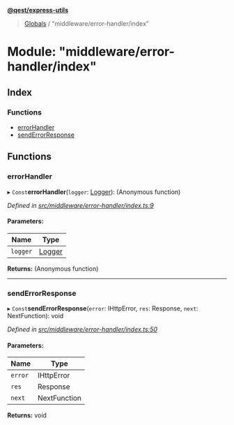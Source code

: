 **[@qest/express-utils](../README.md)**

> [Globals](../README.md) / "middleware/error-handler/index"

# Module: "middleware/error-handler/index"

## Index

### Functions

* [errorHandler](_middleware_error_handler_index_.md#errorhandler)
* [sendErrorResponse](_middleware_error_handler_index_.md#senderrorresponse)

## Functions

### errorHandler

▸ `Const`**errorHandler**(`logger`: [Logger](../interfaces/_interfaces_.logger.md)): (Anonymous function)

*Defined in [src/middleware/error-handler/index.ts:9](https://github.com/qest-cz/express-utils/blob/e9e3add/src/middleware/error-handler/index.ts#L9)*

#### Parameters:

Name | Type |
------ | ------ |
`logger` | [Logger](../interfaces/_interfaces_.logger.md) |

**Returns:** (Anonymous function)

___

### sendErrorResponse

▸ `Const`**sendErrorResponse**(`error`: IHttpError, `res`: Response, `next`: NextFunction): void

*Defined in [src/middleware/error-handler/index.ts:50](https://github.com/qest-cz/express-utils/blob/e9e3add/src/middleware/error-handler/index.ts#L50)*

#### Parameters:

Name | Type |
------ | ------ |
`error` | IHttpError |
`res` | Response |
`next` | NextFunction |

**Returns:** void
